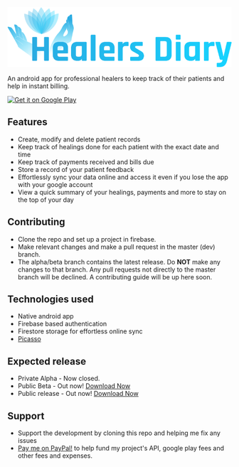 ![Healers Diary](app/src/main/res/drawable/logo_type.png)

An android app for professional healers to keep track of their patients and help in instant billing.

<a href='https://play.google.com/store/apps/details?id=com.yashovardhan99.healersdiary&utm_source=github&utm_campaign=github&pcampaignid=MKT-Other-global-all-co-prtnr-py-PartBadge-Mar2515-1'>
  <img alt='Get it on Google Play' src='https://play.google.com/intl/en_us/badges/images/generic/en_badge_web_generic.png'  
       height='90'/>
</a>

## Features
- Create, modify and delete patient records
- Keep track of healings done for each patient with the exact date and time
- Keep track of payments received and bills due
- Store a record of your patient feedback
- Effortlessly sync your data online and access it even if you lose the app with your google account
- View a quick summary of your healings, payments and more to stay on the top of your day

## Contributing
* Clone the repo and set up a project in firebase.
* Make relevant changes and make a pull request in the master (dev) branch.
* The alpha/beta branch contains the latest release. Do **NOT** make any changes to that branch. Any pull requests not directly to the master branch will be declined.
A contributing guide will be up here soon.

## Technologies used
* Native android app
* Firebase based authentication
* Firestore storage for effortless online sync
* [Picasso](http://square.github.io/picasso/)

## Expected release
* Private Alpha - Now closed.
* Public Beta - Out now! [Download Now](https://play.google.com/store/apps/details?id=com.yashovardhan99.healersdiary)
* Public release - Out now! [Download Now](https://play.google.com/store/apps/details?id=com.yashovardhan99.healersdiary)

## Support
* Support the development by cloning this repo and helping me fix any issues
* [Pay me on PayPal!](https://paypal.me/yashovardhan99) to help fund my project's API, google play fees and other fees and expenses.
